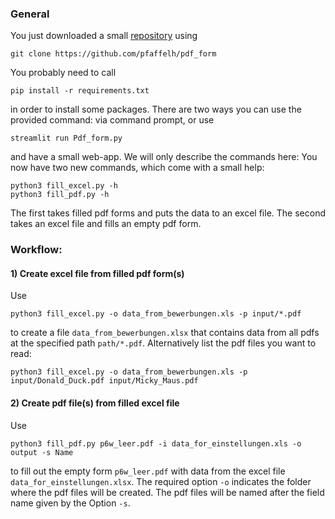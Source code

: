 ### General

You just downloaded a small [repository](https://github.com/pfaffelh/pdf_form)  using
```
git clone https://github.com/pfaffelh/pdf_form
```
You probably need to call
```
pip install -r requirements.txt
```
in order to install some packages. There are two ways you can use the provided command: via command prompt, or use
```
streamlit run Pdf_form.py
```
and have a small web-app. We will only describe the commands here: You now have two new commands, which come with a small help:
```
python3 fill_excel.py -h
python3 fill_pdf.py -h
```
The first takes filled pdf forms and puts the data to an excel file. 
The second takes an excel file and fills an empty pdf form.

### Workflow:

#### 1) Create excel file from filled pdf form(s)

Use
```
python3 fill_excel.py -o data_from_bewerbungen.xls -p input/*.pdf
```
to create a file `data_from_bewerbungen.xlsx` that contains data from all pdfs at the specified path `path/*.pdf`.
Alternatively list the pdf files you want to read:
```
python3 fill_excel.py -o data_from_bewerbungen.xls -p input/Donald_Duck.pdf input/Micky_Maus.pdf
```

#### 2) Create pdf file(s) from filled excel file

Use
```
python3 fill_pdf.py p6w_leer.pdf -i data_for_einstellungen.xls -o output -s Name
```
to fill out the empty form `p6w_leer.pdf` with data from the excel file `data_for_einstellungen.xlsx`. The required option `-o` indicates the folder where the pdf files will be created. The pdf files will be named after the field name given by the Option `-s`.